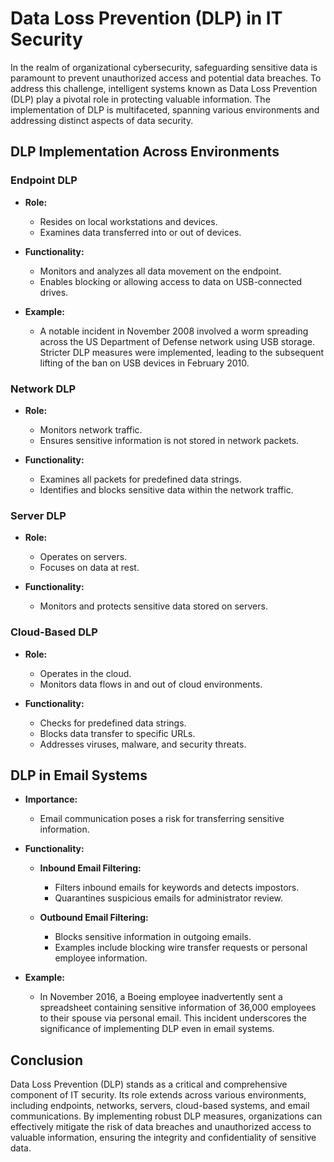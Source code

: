# Data Loss Prevention (DLP) in IT Security

In the realm of organizational cybersecurity, safeguarding sensitive data is paramount to prevent unauthorized access and potential data breaches. To address this challenge, intelligent systems known as Data Loss Prevention (DLP) play a pivotal role in protecting valuable information. The implementation of DLP is multifaceted, spanning various environments and addressing distinct aspects of data security.

## DLP Implementation Across Environments

### Endpoint DLP
- **Role:**
    - Resides on local workstations and devices.
    - Examines data transferred into or out of devices.

- **Functionality:**
    - Monitors and analyzes all data movement on the endpoint.
    - Enables blocking or allowing access to data on USB-connected drives.

- **Example:**
    - A notable incident in November 2008 involved a worm spreading across the US Department of Defense network using USB storage. Stricter DLP measures were implemented, leading to the subsequent lifting of the ban on USB devices in February 2010.

### Network DLP
- **Role:**
    - Monitors network traffic.
    - Ensures sensitive information is not stored in network packets.

- **Functionality:**
    - Examines all packets for predefined data strings.
    - Identifies and blocks sensitive data within the network traffic.

### Server DLP
- **Role:**
    - Operates on servers.
    - Focuses on data at rest.

- **Functionality:**
    - Monitors and protects sensitive data stored on servers.

### Cloud-Based DLP
- **Role:**
    - Operates in the cloud.
    - Monitors data flows in and out of cloud environments.

- **Functionality:**
    - Checks for predefined data strings.
    - Blocks data transfer to specific URLs.
    - Addresses viruses, malware, and security threats.

## DLP in Email Systems
- **Importance:**
    - Email communication poses a risk for transferring sensitive information.

- **Functionality:**
    - **Inbound Email Filtering:**
        - Filters inbound emails for keywords and detects impostors.
        - Quarantines suspicious emails for administrator review.

    - **Outbound Email Filtering:**
        - Blocks sensitive information in outgoing emails.
        - Examples include blocking wire transfer requests or personal employee information.

- **Example:**
    - In November 2016, a Boeing employee inadvertently sent a spreadsheet containing sensitive information of 36,000 employees to their spouse via personal email. This incident underscores the significance of implementing DLP even in email systems.

## Conclusion
Data Loss Prevention (DLP) stands as a critical and comprehensive component of IT security. Its role extends across various environments, including endpoints, networks, servers, cloud-based systems, and email communications. By implementing robust DLP measures, organizations can effectively mitigate the risk of data breaches and unauthorized access to valuable information, ensuring the integrity and confidentiality of sensitive data.
